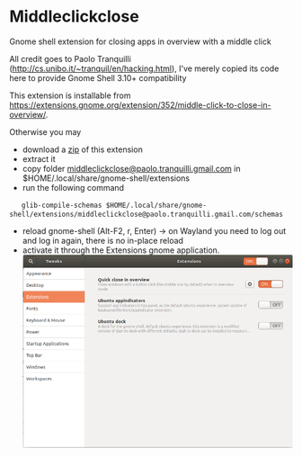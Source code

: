 Middleclickclose
================

Gnome shell extension for closing apps in overview with a middle click

All credit goes to Paolo Tranquilli (http://cs.unibo.it/~tranquil/en/hacking.html), I've merely copied its code here to provide Gnome Shell 3.10+ compatibility

This extension is installable from https://extensions.gnome.org/extension/352/middle-click-to-close-in-overview/.

Otherwise you may

* download a [zip](https://github.com/p91paul/middleclickclose/archive/master.zip) of this extension
* extract it
* copy folder middleclickclose@paolo.tranquilli.gmail.com in $HOME/.local/share/gnome-shell/extensions
* run the following command

 ```
    glib-compile-schemas $HOME/.local/share/gnome-shell/extensions/middleclickclose@paolo.tranquilli.gmail.com/schemas
```

* reload gnome-shell (Alt-F2, r, Enter) -> on Wayland you need to log out and log in again, there is no in-place reload
* activate it through the Extensions gnome application.
![](tweak-tool-screenshot.png)
